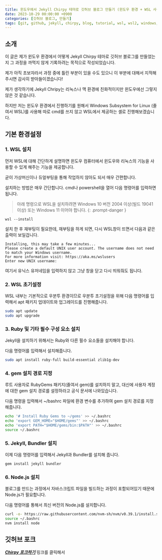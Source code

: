 ```yaml
---
title: 윈도우에서 Jekyll Chirpy 테마로 깃허브 블로그 만들기 (윈도우 환경 + WSL 사용)
date: 2023-10-29 00:00:00 +0900
categories: [깃허브 블로그, 만들기]
tags: [git, github, jekyll, chirpy, blog, tutorial, wsl, wsl2, windows, ]     # TAG names should always be lowercase
---
```


## 소개

이 글은 제가 윈도우 환경에서 어떻게 Jekyll Chirpy 테마로 깃허브 블로그를 만들었는지 그 과정을 까먹지 않게 기록하려는 목적으로 작성되었습니다.

제가 아직 초보자라서 과정 중에 틀린 부분이 있을 수도 있으니 이 부분에 대해서 지적해주시면 감사히 받아들이겠습니다!

제가 생각하기에 Jekyll Chripy는 리눅스나 맥 환경에 친화적이지만 윈도우에선 그렇지 않은 것 같습니다.

하지만 저는 윈도우 환경에서 진행하기를 원해서 Windows Subsystem for Linux (줄여서 WSL)를 사용해 따로 cmd를 쓰지 않고 WSL에서 제공하는 셸로 진행해보겠습니다.

## 기본 환경설정
### 1. WSL 설치

먼저 WSL에 대해 간단하게 설명하면 윈도우 컴퓨터에서 윈도우와 리눅스의 기능을 사용할 수 있게 해주는 기능을 제공합니다. 

굳이 가상머신이나 듀얼부팅을 통해 작업하지 않아도 되서 매우 간편합니다.

설치하는 방법은 매우 간단합니다.
cmd나 powershell을 열어 다음 명령어를 입력하면 됩니다.

> 아래 명령으로 WSL을 설치하려면 Windows 10 버전 2004 이상(빌드 19041 이상) 또는 Windows 11 이어야 합니다.
{: .prompt-danger }

```
wsl --install
```

설치 한 후 재부팅이 필요한데, 재부팅을 하게 되면, 다시 WSL창이 뜨면서 다음과 같은 출력이 보일겁니다.

```
Installing, this may take a few minutes...
Please create a default UNIX user account. The username does not need to match your Windows username.
For more information visit: https://aka.ms/wslusers
Enter new UNIX username: 
```

여기서 유닉스 유저네임을 입력하지 않고 그냥 창을 닫고 다시 띄워줘도 됩니다.

### 2. WSL 초기설정
WSL 내부는 기본적으로 우분투 환경이므로 우분투 초기설정을 위해 다음 명령어를 입력해서 apt 패키지 업데이트와 업그레이드를 진행해줍니다.

```bash
sudo apt update
sudo apt upgrade
```

### 3. Ruby 및 기타 필수 구성 요소 설치
Jekyll을 설치하기 위해서는 Ruby와 다른 필수 요소들을 설치해야 합니다. 

다음 명령어를 입력해서 설치해줍니다.

```bash
sudo apt install ruby-full build-essential zlib1g-dev
```

### 4. gem 설치 경로 지정
루트 사용자로 RubyGems 패키지(줄여서 gem)를 설치하지 말고, 대신에 사용자 계정에 대한 gem 설치 경로를 설정하라고 공식 문서에 나와있습니다. 

다음 명령을 입력해서 ~/bashrc 파일에 환경 변수를 추가하여 gem 설치 경로를 지정해줍니다.

```bash
echo '# Install Ruby Gems to ~/gems' >> ~/.bashrc
echo 'export GEM_HOME="$HOME/gems"' >> ~/.bashrc
echo 'export PATH="$HOME/gems/bin:$PATH"' >> ~/.bashrc
source ~/.bashrc
```

### 5. Jekyll, Bundler 설치
이제 다음 명령어를 입력해서 Jekyll과 Bundler를 설치해 줍니다.

```bash
gem install jekyll bundler
```

### 6. Node.js 설치
블로그를 만드는 과정에서 자바스크립트 파일을 빌드하는 과정이 포함되어있기 때문에 Node.js가 필요합니다.

다음 명령어를 통해서 최신 버전의 Node.js를 설치합니다.

```bash
curl -o- https://raw.githubusercontent.com/nvm-sh/nvm/v0.39.1/install.sh | bash
source ~/.bashrc
nvm install node
```

## 깃허브 포크
[***Chirpy 포크하기***](https://github.com/cotes2020/jekyll-theme-chirpy/fork) 링크를 클릭해서 